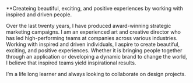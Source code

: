 **Createing beautiful, exciting, and positive experiences by working with inspired and driven people.

Over the last twenty years, I have produced award-winning strategic marketing campaigns. I am an experienced art and creative director who has led high-performing teams at companies across various industries. Working with inspired and driven individuals, I aspire to create beautiful, exciting, and positive experiences. Whether it is bringing people together through an application or developing a dynamic brand to change the world, I believe that inspired teams yield inspirational results.

I’m a life long learner and always looking to collaborate on design projects.

<!---
h20ld3n/h20ld3n is a ✨ special ✨ repository because its `README.md` (this file) appears on your GitHub profile.
You can click the Preview link to take a look at your changes.
--->

